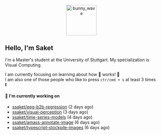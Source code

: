 <div align='center'>
<img src=https://media.giphy.com/media/3o7TKMt1VVNkHV2PaE/giphy.gif alt="bunny_wave" width="100px"/>
</div>

## Hello, I'm Saket

I'm a Master's student at the University of Stuttgart. My specialization is Visual Computing.

I am currently focusing on learning about how :brain: works! :exploding_head:\
I am also one of those people who like to press `ctr/cmd + s` at least 3 times :arrow_double_down:



#### 🐰 I'm currently working on

- [ssaket/eeg-b2b-regression](https://github.com/ssaket/eeg-b2b-regression) (2 days ago)
- [ssaket/visual-perception](https://github.com/ssaket/visual-perception) (3 days ago)
- [ssaket/time-series-models](https://github.com/ssaket/time-series-models) (4 days ago)
- [ssaket/amass-annotate-image](https://github.com/ssaket/amass-annotate-image) (6 days ago)
- [ssaket/typescript-stockpile-images](https://github.com/ssaket/typescript-stockpile-images) (6 days ago)
